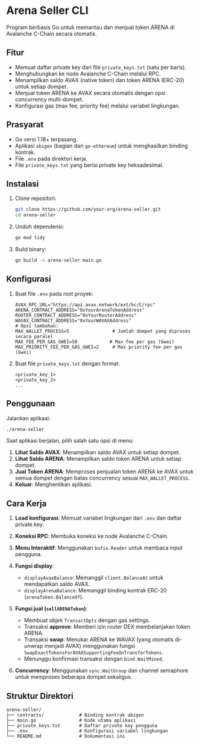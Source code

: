 # Arena Seller CLI

Program berbasis Go untuk memantau dan menjual token ARENA di Avalanche C-Chain secara otomatis.

## Fitur

* Memuat daftar private key dari file `private_keys.txt` (satu per baris).
* Menghubungkan ke node Avalanche C-Chain melalui RPC.
* Menampilkan saldo AVAX (native token) dan token ARENA (ERC-20) untuk setiap dompet.
* Menjual token ARENA ke AVAX secara otomatis dengan opsi concurrency multi-dompet.
* Konfigurasi gas (max fee, priority fee) melalui variabel lingkungan.

## Prasyarat

* Go versi 1.18+ terpasang.
* Aplikasi `abigen` (bagian dari `go-ethereum`) untuk menghasilkan binding kontrak.
* File `.env` pada direktori kerja.
* File `private_keys.txt` yang berisi private key heksadesimal.

## Instalasi

1. Clone repositori:

   ```bash
   git clone https://github.com/your-org/arena-seller.git
   cd arena-seller
   ```
2. Unduh dependensi:

   ```bash
   go mod tidy
   ```
3. Build binary:

   ```bash
   go build -o arena-seller main.go
   ```

## Konfigurasi

1. Buat file `.env` pada root proyek:

   ```dotenv
   AVAX_RPC_URL="https://api.avax.network/ext/bc/C/rpc"
   ARENA_CONTRACT_ADDRESS="0xYourArenaTokenAddress"
   ROUTER_CONTRACT_ADDRESS="0xYourRouterAddress"
   WAVAX_CONTRACT_ADDRESS="0xYourWAVAXAddress"
   # Opsi tambahan:
   MAX_WALLET_PROCESS=5                # Jumlah dompet yang diproses secara paralel
   MAX_FEE_PER_GAS_GWEI=50            # Max fee per gas (Gwei)
   MAX_PRIORITY_FEE_PER_GAS_GWEI=2     # Max priority fee per gas (Gwei)
   ```
2. Buat file `private_keys.txt` dengan format:

   ```text
   <private_key_1>
   <private_key_2>
   ...
   ```

## Penggunaan

Jalankan aplikasi:

```bash
./arena-seller
```

Saat aplikasi berjalan, pilih salah satu opsi di menu:

1. **Lihat Saldo AVAX**: Menampilkan saldo AVAX untuk setiap dompet.
2. **Lihat Saldo ARENA**: Menampilkan saldo token ARENA untuk setiap dompet.
3. **Jual Token ARENA**: Memproses penjualan token ARENA ke AVAX untuk semua dompet dengan batas concurrency sesuai `MAX_WALLET_PROCESS`.
4. **Keluar**: Menghentikan aplikasi.

## Cara Kerja

1. **Load konfigurasi**: Memuat variabel lingkungan dari `.env` dan daftar private key.
2. **Koneksi RPC**: Membuka koneksi ke node Avalanche C-Chain.
3. **Menu Interaktif**: Menggunakan `bufio.Reader` untuk membaca input pengguna.
4. **Fungsi display**:

   * `displayAvaxBalance`: Memanggil `client.BalanceAt` untuk mendapatkan saldo AVAX.
   * `displayArenaBalance`: Memanggil binding kontrak ERC-20 (`arenaToken.BalanceOf`).
5. **Fungsi jual (`sellARENAToken`)**:

   * Membuat objek `TransactOpts` dengan gas settings.
   * Transaksi **approve**: Memberi izin router DEX membelanjakan token ARENA.
   * Transaksi **swap**: Menukar ARENA ke WAVAX (yang otomatis di-unwrap menjadi AVAX) menggunakan fungsi `SwapExactTokensForAVAXSupportingFeeOnTransferTokens`.
   * Menunggu konfirmasi transaksi dengan `bind.WaitMined`.
6. **Concurrency**: Menggunakan `sync.WaitGroup` dan channel semaphore untuk memproses beberapa dompet sekaligus.

## Struktur Direktori

```
arena-seller/
├── contracts/             # Binding kontrak abigen
├── main.go                # Kode utama aplikasi
├── private_keys.txt       # Daftar private key pengguna
├── .env                   # Konfigurasi variabel lingkungan
└── README.md              # Dokumentasi ini
```
